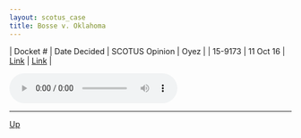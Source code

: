 ```yaml
---
layout: scotus_case
title: Bosse v. Oklahoma
---
```


| Docket # | Date Decided | SCOTUS Opinion | Oyez |
| 15-9173 | 11 Oct 16 | [Link](https://www.supremecourt.gov/opinions/boundvolumes/580BV.pdf#page=225) | [Link](https://www.oyez.org/cases/2016/15-9173) |

<audio controls>
   <source src='./resources/15-9173.mp3' type='audio/mpeg'>
</audio>

<object data='./resources/15-9173.pdf' type='application/pdf'></object>

---

[Up](./README.md)